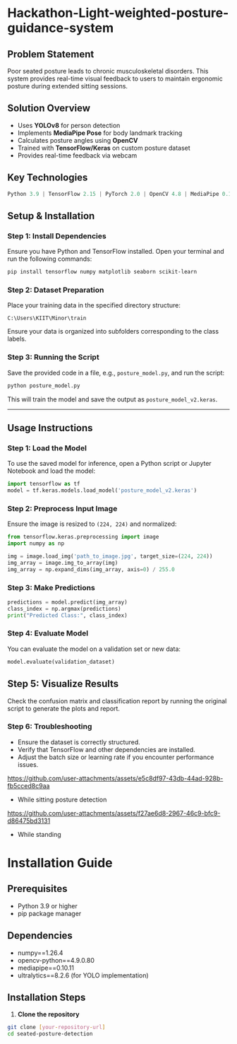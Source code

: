 # Hackathon-Light-weighted-posture-guidance-system
## Problem Statement
Poor seated posture leads to chronic musculoskeletal disorders. This system provides real-time visual feedback to users to maintain ergonomic posture during extended sitting sessions.

## Solution Overview
- Uses **YOLOv8** for person detection
- Implements **MediaPipe Pose** for body landmark tracking
- Calculates posture angles using **OpenCV**
- Trained with **TensorFlow/Keras** on custom posture dataset
- Provides real-time feedback via webcam

## Key Technologies
```python
Python 3.9 | TensorFlow 2.15 | PyTorch 2.0 | OpenCV 4.8 | MediaPipe 0.10 | Ultralytics-YOLO 8.0
```
## Setup & Installation

### Step 1: Install Dependencies
Ensure you have Python and TensorFlow installed. Open your terminal and run the following commands:

```bash
pip install tensorflow numpy matplotlib seaborn scikit-learn
```

### Step 2: Dataset Preparation
Place your training data in the specified directory structure:
```
C:\Users\KIIT\Minor\train
```
Ensure your data is organized into subfolders corresponding to the class labels.

### Step 3: Running the Script
Save the provided code in a file, e.g., `posture_model.py`, and run the script:

```bash
python posture_model.py
```
This will train the model and save the output as `posture_model_v2.keras`.

---

## Usage Instructions

### Step 1: Load the Model
To use the saved model for inference, open a Python script or Jupyter Notebook and load the model:

```python
import tensorflow as tf
model = tf.keras.models.load_model('posture_model_v2.keras')
```

### Step 2: Preprocess Input Image
Ensure the image is resized to `(224, 224)` and normalized:

```python
from tensorflow.keras.preprocessing import image
import numpy as np

img = image.load_img('path_to_image.jpg', target_size=(224, 224))
img_array = image.img_to_array(img)
img_array = np.expand_dims(img_array, axis=0) / 255.0
```

### Step 3: Make Predictions

```python
predictions = model.predict(img_array)
class_index = np.argmax(predictions)
print("Predicted Class:", class_index)
```

### Step 4: Evaluate Model

You can evaluate the model on a validation set or new data:

```python
model.evaluate(validation_dataset)
```

## Step 5: Visualize Results
Check the confusion matrix and classification report by running the original script to generate the plots and report.

### Step 6: Troubleshooting
- Ensure the dataset is correctly structured.
- Verify that TensorFlow and other dependencies are installed.
- Adjust the batch size or learning rate if you encounter performance issues.



https://github.com/user-attachments/assets/e5c8df97-43db-44ad-928b-fb5cced8c9aa 
- While sitting posture detection

https://github.com/user-attachments/assets/f27ae6d8-2967-46c9-bfc9-d86475bd3131
- While standing


 # Installation Guide

## Prerequisites
- Python 3.9 or higher
- pip package manager

## Dependencies
- numpy==1.26.4
- opencv-python==4.9.0.80
- mediapipe==0.10.11
- ultralytics==8.2.6 (for YOLO implementation)

## Installation Steps

1. **Clone the repository**
```bash
git clone [your-repository-url]
cd seated-posture-detection


